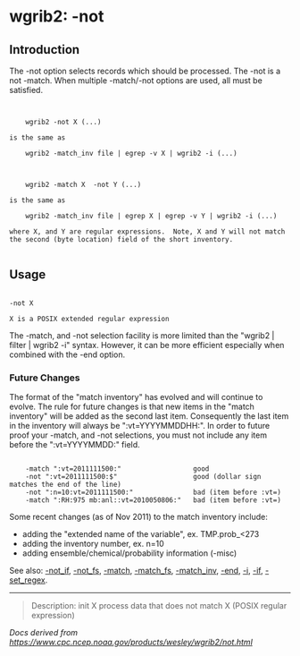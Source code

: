 # wgrib2: -not

## Introduction

The -not option selects records which should
be processed. The -not is a not
-match. When multiple -match/-not options are
used, all must be satisfied.

```


    wgrib2 -not X (...)

is the same as

    wgrib2 -match_inv file | egrep -v X | wgrib2 -i (...)



    wgrib2 -match X  -not Y (...)

is the same as

    wgrib2 -match_inv file | egrep X | egrep -v Y | wgrib2 -i (...)

where X, and Y are regular expressions.  Note, X and Y will not match
the second (byte location) field of the short inventory.


```

## Usage

```

-not X

X is a POSIX extended regular expression

```

The -match, and -not selection
facility is more limited than the "wgrib2 | filter | wgrib2 -i" syntax.
However, it can be more efficient especially when combined with the
-end option.

### Future Changes

The format of the "match inventory" has evolved and will continue to evolve.
The rule for future changes is that new items in the "match inventory" will be added
as the second last item. Consequently the last item in the inventory will always
be ":vt=YYYYMMDDHH:". In order to future proof your
-match, and -not selections, you
must not include any item before the ":vt=YYYYMMDD:" field.

```

    -match ":vt=2011111500:"                  good
    -not ":vt=2011111500:$"                   good (dollar sign matches the end of the line)
    -not ":n=10:vt=2011111500:"               bad (item before :vt=)
    -match ":RH:975 mb:anl::vt=2010050806:"   bad (item before :vt=)

```

Some recent changes (as of Nov 2011) to the match inventory include:

- adding the "extended name of the variable", ex. TMP.prob\_<273
- adding the inventory number, ex. n=10
- adding ensemble/chemical/probability information (-misc)

See also: [-not_if](./not_if.md),
[-not_fs](./not_fs.md),
[-match](./match.md),
[-match_fs](./match_fs.md),
[-match_inv](./match_inv.md),
[-end](./end.md),
[-i](./i.md),
[-if](./if.md),
[-set_regex](./set_regex.md).

---

> Description: init X process data that does not match X (POSIX regular expression)

_Docs derived from <https://www.cpc.ncep.noaa.gov/products/wesley/wgrib2/not.html>_
